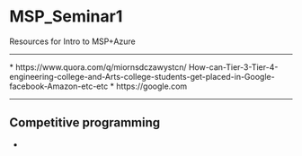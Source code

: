 # MSP_Seminar1
Resources for Intro to MSP+Azure 
<hr>
* https://www.quora.com/q/miornsdczawystcn/ How-can-Tier-3-Tier-4-engineering-college-and-Arts-college-students-get-placed-in-Google-facebook-Amazon-etc-etc
* https://google.com

-----

## Competitive programming

* 
